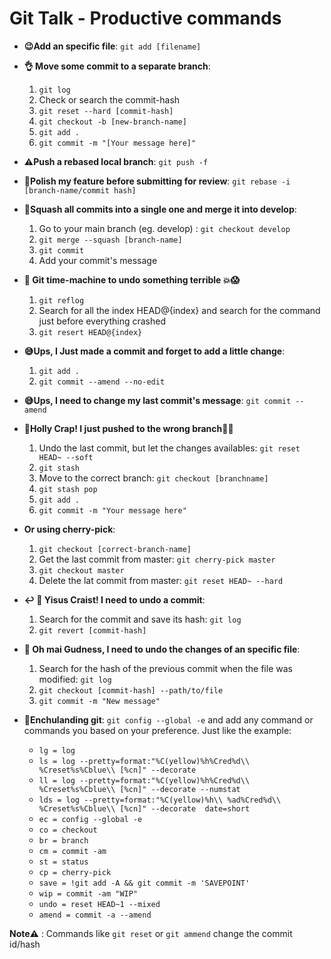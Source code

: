 # Git Talk - Productive commands

 - **:wink:Add an specific file**: `git add [filename]`
 - **:ok_hand: Move some commit to a separate branch**: 
	 1. `git log`
	 2. Check or search the commit-hash
	 3. `git reset --hard [commit-hash]` 
	 4. `git checkout -b [new-branch-name]`
	 5. `git add .`
	 6. `git commit -m "[Your message here]"`
 - **:warning:Push a rebased local branch**: `git push -f`
 - **:nail_care:Polish my feature before submitting for review**: `git rebase -i [branch-name/commit hash]`
 - **:dango:Squash all commits into a single one and merge it into develop**: 
	 1. Go to your main branch (eg. develop) : `git checkout develop`
	 2. `git merge --squash [branch-name]`
	 3. `git commit`
	 4. Add your commit's message

- **:rocket: Git time-machine to undo something terrible    :boom::scream:**
	1.  `git reflog`
	2. Search for all the index HEAD@{index} and search for the command just before everything crashed
	3. `git resert HEAD@{index}`
- **:sweat_smile:Ups, I Just made a commit and forget to add a little change**:
	1. `git add .`
	2. `git commit --amend --no-edit`
- **:sweat_smile:Ups, I need to change my last commit's message**: `git commit --amend`
- **:see_no_evil:Holly Crap! I  just pushed to the wrong branch:running::dash:**
	1. Undo the last commit, but let the changes availables: `git reset HEAD~ --soft`
	2. `git stash`
	3. Move to the correct branch: `git checkout [branchname]`
	4. `git stash pop`
	5. `git add .`
	6. `git commit -m "Your message here"`

- **Or using cherry-pick**:
	1. `git checkout [correct-branch-name]`
	2. Get the last commit from master: `git cherry-pick master`
	3. `git checkout master`
	4. Delete the lat commit from master: `git reset HEAD~ --hard`
	
- **:leftwards_arrow_with_hook:   :pray: Yisus Craist! I need to undo a commit**:
	1. Search for the commit  and save its hash: `git log`
	2. `git revert [commit-hash]`
- **:shit: Oh mai Gudness, I need to undo the changes of an specific file**: 
	1. Search for the hash of the previous commit when the file was modified: `git log`
	2. `git checkout [commit-hash] --path/to/file`
	3. `git commit -m "New message"`
 - **:art:Enchulanding git**: `git config --global -e` and add any command or commands you based on your preference. Just like the example:
	 - `lg = log`
	 - `ls = log --pretty=format:"%C(yellow)%h%Cred%d\\ %Creset%s%Cblue\\ [%cn]" --decorate`
	 - `ll = log --pretty=format:"%C(yellow)%h%Cred%d\\ %Creset%s%Cblue\\ [%cn]" --decorate --numstat`
	 - `lds = log --pretty=format:"%C(yellow)%h\\ %ad%Cred%d\\ %Creset%s%Cblue\\ [%cn]" --decorate  date=short`
	 - `ec = config --global -e`
	 - `co = checkout`
	 - `br = branch`
	 - `cm = commit -am`
	 - `st = status`
	 - `cp = cherry-pick`
	 - `save = !git add -A && git commit -m 'SAVEPOINT'`
	 - `wip = commit -am "WIP"`
	 - `undo = reset HEAD~1 --mixed`
	 - `amend = commit -a --amend`

**Note:warning:** : Commands like `git reset` or `git ammend` change the commit id/hash